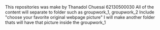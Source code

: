 This repositories was make by Thanadol Chuesai 62130500030
All of the content will separate to folder such as groupwork_1, groupwork_2
Include "choose your favorite original webpage picture"
I will make another folder thats will have that picture inside the groupwork_1



